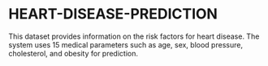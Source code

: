 # HEART-DISEASE-PREDICTION
This dataset provides information on the risk factors for heart disease.  The system uses 15 medical parameters such as age, sex, blood pressure, cholesterol, and obesity for prediction.
